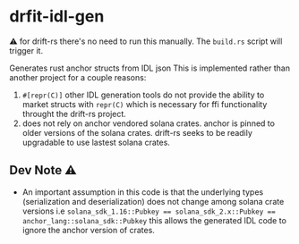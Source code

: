 # drfit-idl-gen

⚠️ for drift-rs there's no need to run this manually. The `build.rs` script will trigger it.

Generates rust anchor structs from IDL json
This is implemented rather than another project for a couple reasons:

1) `#[repr(C)]` other IDL generation tools do not provide the ability to market structs with `repr(C)` which is necessary for ffi functionality throught the drift-rs project.
2) does not rely on anchor vendored solana crates. anchor is pinned to older versions of the solana crates. drift-rs seeks to be readily upgradable to use lastest solana crates.

## Dev Note ⚠️
- An important assumption in this code is that the underlying types (serialization and deserialization) does not change among solana crate versions i.e `solana_sdk_1.16::Pubkey == solana_sdk_2.x::Pubkey == anchor_lang::solana_sdk::Pubkey`
this allows the generated IDL code to ignore the anchor version of crates.